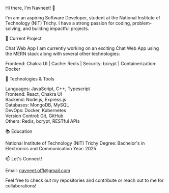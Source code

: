 Hi there, I'm Navneet! 👋

I'm am an aspiring Software Developer, student at the National Institute of Technology (NIT) Trichy. I have a strong passion for coding, problem-solving, and building impactful projects.

🌱 Current Project

Chat Web App
I am currently working on an exciting Chat Web App using the MERN stack along with several other technologies:

Frontend: Chakra UI | Cache: Redis | Security: bcrypt | Containerization: Docker

🔧 Technologies & Tools


Languages: JavaScript, C++, Typescript    
Frontend: React, Chakra UI    
Backend: Node.js, Express.js    
Databases: MongoDB, MySQL    
DevOps: Docker, Kubernetes    
Version Control: Git, GitHub    
Others: Redis, bcrypt, RESTful APIs

📚 Education

National Institute of Technology (NIT) Trichy
Degree: Bachelor's in Electronics and Communication
Year: 2025

📫 Let's Connect!

Email: navneet.offl@gmail.com

Feel free to check out my repositories and contribute or reach out to me for collaborations!

<!---
navneetp7/navneetp7 is a ✨ special ✨ repository because its `README.md` (this file) appears on your GitHub profile.
You can click the Preview link to take a look at your changes.
--->
